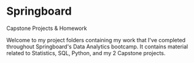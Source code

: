 # Springboard
Capstone Projects &amp; Homework

Welcome to my project folders containing my work that I've completed throughout Springboard's Data Analytics bootcamp. It contains material related to Statistics, SQL, Python, and my 2 Capstone projects.

